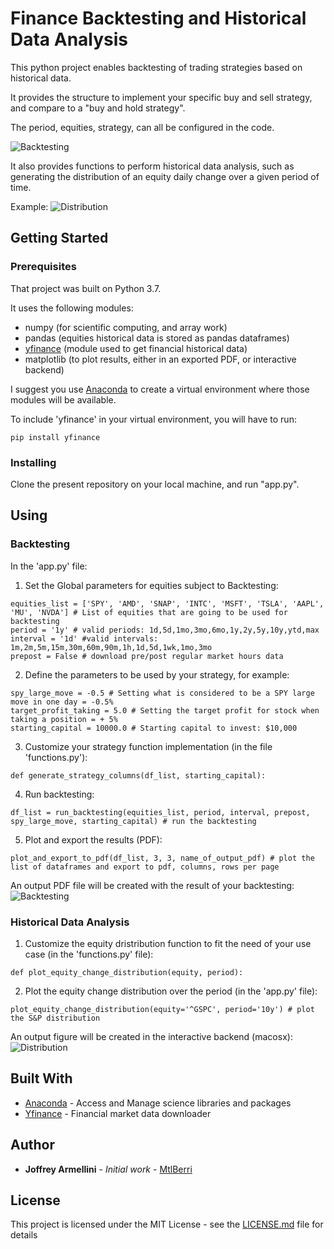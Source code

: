# Finance Backtesting and Historical Data Analysis

This python project enables backtesting of trading strategies based on historical data.

It provides the structure to implement your specific buy and sell strategy, and compare to a "buy and hold strategy". 

The period, equities, strategy, can all be configured in the code.

![Backtesting](https://mtlberriawsbucket.s3.us-east-2.amazonaws.com/Backtesting_Example.png)

It also provides functions to perform historical data analysis, such as generating the distribution of an equity daily change over a given period of time.

Example:
![Distribution](https://mtlberriawsbucket.s3.us-east-2.amazonaws.com/SP500_Probability_Density_10y_vs_corona_period.png)


## Getting Started



### Prerequisites

That project was built on Python 3.7.

It uses the following modules:
* numpy       (for scientific computing, and array work)
* pandas      (equities historical data is stored as pandas dataframes)
* [yfinance](https://pypi.org/project/yfinance/)    (module used to get financial historical data)
* matplotlib  (to plot results, either in an exported PDF, or interactive backend)

I suggest you use [Anaconda](https://www.anaconda.com/) to create a virtual environment where those modules will be available.

To include 'yfinance' in your virtual environment, you will have to run:
```
pip install yfinance
```

### Installing

Clone the present repository on your local machine, and run "app.py".



## Using



### Backtesting

In the 'app.py' file:

1. Set the Global parameters for equities subject to Backtesting:
```
equities_list = ['SPY', 'AMD', 'SNAP', 'INTC', 'MSFT', 'TSLA', 'AAPL', 'MU', 'NVDA'] # List of equities that are going to be used for backtesting
period = '1y' # valid periods: 1d,5d,1mo,3mo,6mo,1y,2y,5y,10y,ytd,max
interval = '1d' #valid intervals: 1m,2m,5m,15m,30m,60m,90m,1h,1d,5d,1wk,1mo,3mo
prepost = False # download pre/post regular market hours data
```

2. Define the parameters to be used by your strategy, for example:
```
spy_large_move = -0.5 # Setting what is considered to be a SPY large move in one day = -0.5%
target_profit_taking = 5.0 # Setting the target profit for stock when taking a position = + 5%
starting_capital = 10000.0 # Starting capital to invest: $10,000
```

3. Customize your strategy function implementation (in the file 'functions.py'):
```
def generate_strategy_columns(df_list, starting_capital):
```

4. Run backtesting:
```
df_list = run_backtesting(equities_list, period, interval, prepost, spy_large_move, starting_capital) # run the backtesting
```

5. Plot and export the results (PDF):
```
plot_and_export_to_pdf(df_list, 3, 3, name_of_output_pdf) # plot the list of dataframes and export to pdf, columns, rows per page
```

An output PDF file will be created with the result of your backtesting:
![Backtesting](https://mtlberriawsbucket.s3.us-east-2.amazonaws.com/Backtesting_Example.png)



### Historical Data Analysis

1. Customize the equity dristribution function to fit the need of your use case (in the 'functions.py' file):
```
def plot_equity_change_distribution(equity, period):
```

2. Plot the equity change distribution over the period (in the 'app.py' file):
```
plot_equity_change_distribution(equity='^GSPC', period='10y') # plot the S&P distribution
```

An output figure will be created in the interactive backend (macosx):
![Distribution](https://mtlberriawsbucket.s3.us-east-2.amazonaws.com/SP500_Probability_Density_10y_vs_corona_period.png)





## Built With

* [Anaconda](https://www.anaconda.com/) - Access and Manage science libraries and packages
* [Yfinance](https://pypi.org/project/yfinance/) - Financial market data downloader

## Author

* **Joffrey Armellini** - *Initial work* - [MtlBerri](https://github.com/mtlberri)

## License

This project is licensed under the MIT License - see the [LICENSE.md](LICENSE.md) file for details
